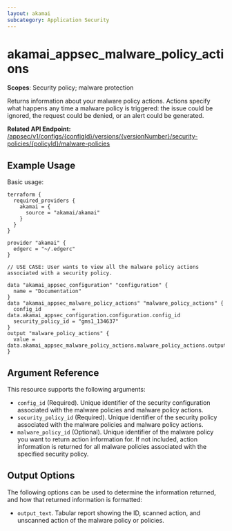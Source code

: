 ```yaml
---
layout: akamai
subcategory: Application Security
---
```


# akamai_appsec_malware_policy_actions

**Scopes**: Security policy; malware protection

Returns information about your malware policy actions. Actions specify what happens any time a malware policy is triggered: the issue could be ignored, the request could be denied, or an alert could be generated.

**Related API Endpoint:** [/appsec/v1/configs/{configId}/versions/{versionNumber}/security-policies/{policyId}/malware-policies](https://techdocs.akamai.com/application-security/reference/get-malware-policies-actions)

## Example Usage

Basic usage:

```
terraform {
  required_providers {
    akamai = {
      source = "akamai/akamai"
    }
  }
}

provider "akamai" {
  edgerc = "~/.edgerc"
}

// USE CASE: User wants to view all the malware policy actions associated with a security policy.

data "akamai_appsec_configuration" "configuration" {
  name = "Documentation"
}
data "akamai_appsec_malware_policy_actions" "malware_policy_actions" {
  config_id          = data.akamai_appsec_configuration.configuration.config_id
  security_policy_id = "gms1_134637"
}
output "malware_policy_actions" {
  value = data.akamai_appsec_malware_policy_actions.malware_policy_actions.output_text
}
```

## Argument Reference

This resource supports the following arguments:

- `config_id` (Required). Unique identifier of the security configuration associated with the malware policies and malware policy actions.
- `security_policy_id` (Required). Unique identifier of the security policy associated with the malware policies and malware policy actions.
- `malware_policy_id` (Optional). Unique identifier of the malware policy you want to return action information for. If not included, action information is returned for all malware policies associated with the specified security policy.

## Output Options

The following options can be used to determine the information returned, and how that returned information is formatted:

- `output_text`. Tabular report showing the ID, scanned action, and unscanned action of the malware policy or policies.
